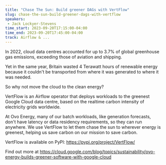 ```yaml
---
title: "Chase The Sun: Build greener DAGs with VertFlow"
slug: chase-the-sun-build-greener-dags-with-vertflow
speakers:
 - Jack Lockyer-Stevens
time_start: 2023-09-20T17:15:00-04:00
time_end: 2023-09-20T17:45:00-04:00
track: Airflow & ...
---
```


In 2022, cloud data centres accounted for up to 3.7% of global greenhouse gas emissions, exceeding those of aviation and shipping.
 
 Yet in the same year, Britain wasted 4 Terawatt hours of renewable energy because it couldn't be transported from where it was generated to where it was needed.
 
 
 
 So why not move the cloud to the clean energy?
 
 
 
 VertFlow is an Airflow operator that deploys workloads to the greenest Google Cloud data centre, based on the realtime carbon intensity of electricity grids worldwide.
 
 
 
 At Ovo Energy, many of our batch workloads, like generation forecasts, don't have latency or data residency requirements, so they can run anywhere. We use VertFlow to let them chase the sun to wherever energy is greenest, helping us save carbon on our mission to save carbon.
 
 
 
 VertFlow is available on PyPI: https://pypi.org/project/VertFlow/
 
 
 
 Find out more at https://cloud.google.com/blog/topics/sustainability/ovo-energy-builds-greener-software-with-google-cloud